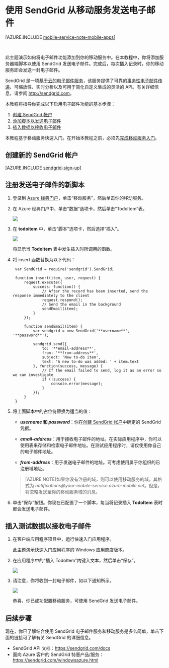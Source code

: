 <properties 
	pageTitle="使用 SendGrid 发送电子邮件 | Windows Azure" 
	description="了解如何使用 SendGrid 服务从 Azure 移动服务应用程序发送电子邮件。" 
	services="mobile-services" 
	documentationCenter="" 
	authors="Erikre" 
	manager="sendgrid" 
	editor=""/>

<tags 
	ms.service="mobile-services" 
	ms.date="11/30/2015" 
	wacn.date="01/29/2016"/>


# 使用 SendGrid 从移动服务发送电子邮件

[AZURE.INCLUDE [mobile-service-note-mobile-apps](../includes/mobile-services-note-mobile-apps.md)]

&nbsp;


此主题演示如何将电子邮件功能添加到你的移动服务中。在本教程中，你将添加服务器端脚本以使用 SendGrid 发送电子邮件。完成后，每次插入记录时，你的移动服务即会发送一封电子邮件。

SendGrid 是一项[基于云的电子邮件服务]，该服务提供了可靠的[事务性电子邮件传递]、可缩放性、实时分析以及可用于简化自定义集成的灵活的 API。有关详细信息，请参阅 <http://sendgrid.com>。

本教程将指导你完成以下启用电子邮件功能的基本步骤：

1. [创建 SendGrid 帐户]
2. [添加脚本以发送电子邮件]
3. [插入数据以接收电子邮件]

本教程基于移动服务快速入门。在开始本教程之前，必须先[完成移动服务入门]。

## <a name="sign-up"></a>创建新的 SendGrid 帐户

[AZURE.INCLUDE [sendgrid-sign-up](../includes/sendgrid-sign-up.md)]

## <a name="add-script"></a>注册发送电子邮件的新脚本

1. 登录到 [Azure 经典门户]，单击“移动服务”，然后单击你的移动服务。

2. 在 Azure 经典门户中，单击“数据”选项卡，然后单击“TodoItem”表。

	![][1]

3. 在 **todoitem** 中，单击“脚本”选项卡，然后选择“插入”。
   
	![][2]

	将显示当 **TodoItem** 表中发生插入时所调用的函数。

4. 将 insert 函数替换为以下代码：

        var SendGrid = require('sendgrid').SendGrid;
        
        function insert(item, user, request) {    
            request.execute({
                success: function() {
                    // After the record has been inserted, send the response immediately to the client
                    request.respond();
                    // Send the email in the background
                    sendEmail(item);
                }
            });

            function sendEmail(item) {
                var sendgrid = new SendGrid('**username**', '**password**');       
                
                sendgrid.send({
                    to: '**email-address**',
                    from: '**from-address**',
                    subject: 'New to-do item',
                    text: 'A new to-do was added: ' + item.text
                }, function(success, message) {
                    // If the email failed to send, log it as an error so we can investigate
                    if (!success) {
                        console.error(message);
                    }
                });
            }
        }

5. 将上面脚本中的占位符替换为适当的值：

	- **_username_ 和 _password_**：你在[创建 SendGrid 帐户]中确定的 SendGrid 凭据。

	- **_email-address_**：用于接收电子邮件的地址。在实际应用程序中，你可以使用表来存储和检索电子邮件地址。在测试应用程序时，请仅使用你自己的电子邮件地址。

	- **_from-address_**：用于发送电子邮件的地址。可考虑使用属于你组织的已注册域地址。

     >[AZURE.NOTE]如果你没有注册的域，则可以使用移动服务的域，其格式为 *notifications@_your-mobile-service_.azure-mobile.net*。但是，将忽略发送至你的移动服务域的消息。

6. 单击“保存”按钮。你现在已配置了一个脚本，每当将记录插入 **TodoItem** 表时都会发送电子邮件。

## <a name="insert-data"></a>插入测试数据以接收电子邮件

1. 在客户端应用程序项目中，运行快速入门应用程序。 

	此主题演示快速入门应用程序的 Windows 应用商店版本。

2. 在应用程序中的“插入 TodoItem”内键入文本，然后单击“保存”。

	![][3]

3. 请注意，你将收到一封电子邮件，如以下通知所示。

	![][4]

	恭喜，你已成功配置移动服务，可使用 SendGrid 发送电子邮件。

## <a name="nextsteps"></a>后续步骤

现在，你已了解结合使用 SendGrid 电子邮件服务和移动服务是多么简单，单击下面的链接可了解有关 SendGrid 的详细信息。

-   SendGrid API 文档：<https://sendgrid.com/docs>
-   面向 Azure 客户的 SendGrid 特惠产品/服务：<https://sendgrid.com/windowsazure.html>

<!-- Anchors. -->
[创建 SendGrid 帐户]: #sign-up
[添加脚本以发送电子邮件]: #add-script
[插入数据以接收电子邮件]: #insert-data

<!-- Images. -->
[1]: ./media/store-sendgrid-mobile-services-send-email-scripts/mobile-portal-data-tables.png
[2]: ./media/store-sendgrid-mobile-services-send-email-scripts/mobile-insert-script-push2.png
[3]: ./media/store-sendgrid-mobile-services-send-email-scripts/mobile-quickstart-push1.png
[4]: ./media/store-sendgrid-mobile-services-send-email-scripts/mobile-receive-email.png

<!-- URLs. -->
[完成移动服务入门]: /documentation/articles/mobile-services-javascript-backend-windows-store-dotnet-get-started/
[sign up page]: https://sendgrid.com/windowsazure.html
[Multiple User Credentials page]: https://sendgrid.com/credentials
[Azure 经典门户]: https://manage.windowsazure.cn/
[基于云的电子邮件服务]: https://sendgrid.com/email-solutions
[事务性电子邮件传递]: https://sendgrid.com/transactional-email

 

<!---HONumber=Mooncake_0118_2016-->